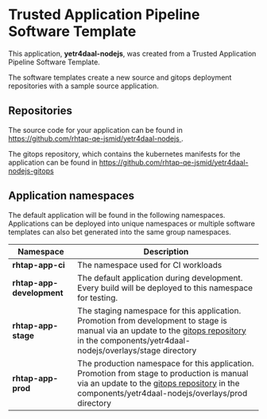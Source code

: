 # Trusted Application Pipeline Software Template

This application, **yetr4daal-nodejs**, was created from a Trusted Application Pipeline Software Template.

The software templates create a new source and gitops deployment repositories with a sample source application. 

## Repositories

The source code for your application can be found in [https://github.com/rhtap-qe-jsmid/yetr4daal-nodejs ](https://github.com/rhtap-qe-jsmid/yetr4daal-nodejs ).
 
The gitops repository, which contains the kubernetes manifests for the application can be found in 
[https://github.com/rhtap-qe-jsmid/yetr4daal-nodejs-gitops ](https://github.com/rhtap-qe-jsmid/yetr4daal-nodejs-gitops ) 

## Application namespaces 

The default application will be found in the following namespaces. Applications can be deployed into unique namespaces or multiple software templates can also bet generated into the same group namespaces.  

|  Namespace   |  Description   |  
| -------- | -------- |
| **rhtap-app-ci** | The namespace used for CI workloads |
| **rhtap-app-development** | The default application during development. Every build will be deployed to this namespace for testing. |
| **rhtap-app-stage** | The staging namespace for this application. Promotion from development to stage is manual via an update to the [gitops repository](https://github.com/rhtap-qe-jsmid/yetr4daal-nodejs-gitops ) in the components/yetr4daal-nodejs/overlays/stage directory |
| **rhtap-app-prod** | The production namespace for this application. Promotion from stage to production is manual via an update to the [gitops repository](https://github.com/rhtap-qe-jsmid/yetr4daal-nodejs-gitops ) in the components/yetr4daal-nodejs/overlays/prod directory |